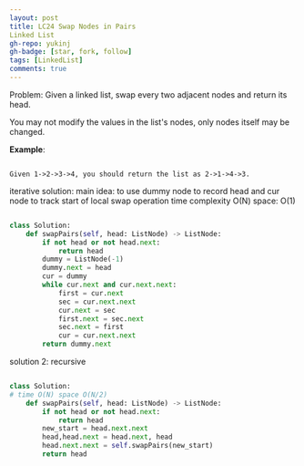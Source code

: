 ```yaml
---
layout: post
title: LC24 Swap Nodes in Pairs
Linked List
gh-repo: yukinj
gh-badge: [star, fork, follow]
tags: [LinkedList]
comments: true
---
```

Problem:
Given a linked list, swap every two adjacent nodes and return its head.

You may not modify the values in the list's nodes, only nodes itself may be changed.

**Example**:
```

Given 1->2->3->4, you should return the list as 2->1->4->3.

```

iterative solution:
main idea: to use dummy node to record head and cur node to track start of local swap operation
time complexity O(N) space: O(1)
```python

class Solution:
    def swapPairs(self, head: ListNode) -> ListNode:
        if not head or not head.next:
            return head
        dummy = ListNode(-1)
        dummy.next = head
        cur = dummy
        while cur.next and cur.next.next:
            first = cur.next
            sec = cur.next.next
            cur.next = sec
            first.next = sec.next
            sec.next = first
            cur = cur.next.next
        return dummy.next

```

solution 2: recursive 
```python

class Solution:
# time O(N) space O(N/2)
    def swapPairs(self, head: ListNode) -> ListNode:
        if not head or not head.next:
            return head
        new_start = head.next.next
        head,head.next = head.next, head
        head.next.next = self.swapPairs(new_start)
        return head
```